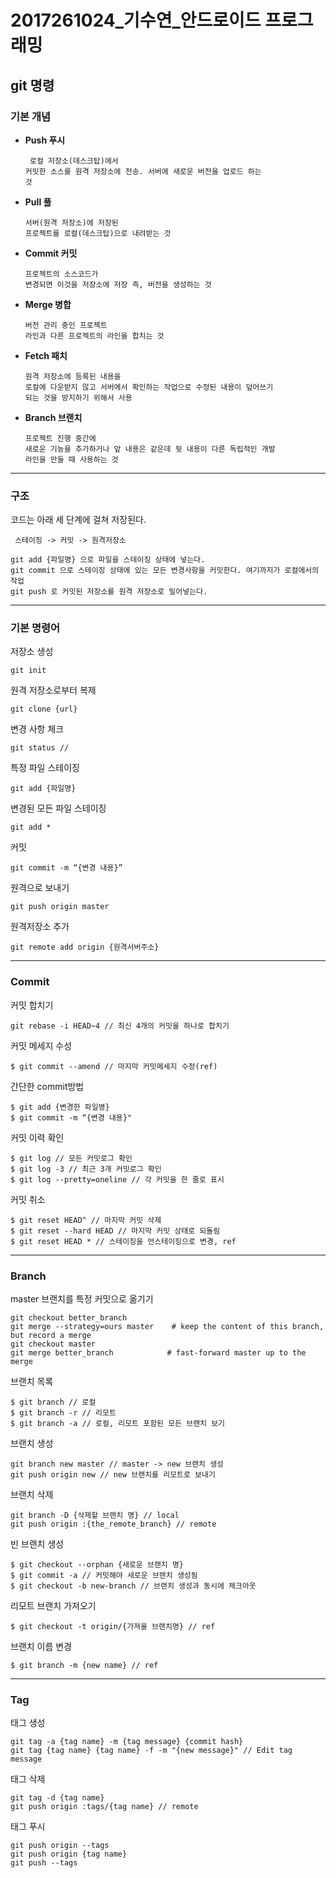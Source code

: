 # 2017261024_기수연_안드로이드 프로그래밍
## git 명령

### 기본 개념
  + **Push 푸시** 
         <pre><code> 로컬 저장소(데스크탑)에서 커밋한 소스를 원격 저장소에 전송. 서버에 새로운 버전을 업로드 하는 것</pre></code> 
  + **Pull 풀** 
         <pre><code>서버(원격 저장소)에 저장된 프로젝트를 로컬(데스크탑)으로 내려받는 것</pre></code>
  + **Commit 커밋**
          <pre><code>프로젝트의 소스코드가 변경되면 이것을 저장소에 저장 즉, 버전을 생성하는 것</pre></code>
  + **Merge 병합**
         <pre><code>버전 관리 중인 프로젝트 라인과 다른 프로젝트의 라인을 합치는 것</pre></code>
  + **Fetch 패치**
          <pre><code>원격 저장소에 등록된 내용을 로컬에 다운받지 않고 서버에서 확인하는 작업으로 
          수정된 내용이 덮어쓰기 되는 것을 방지하기 위해서 사용</pre></code>
  + **Branch 브랜치** 
           <pre><code>프로젝트 진행 중간에 새로운 기능을 추가하거나
           앞 내용은 같은데 뒷 내용이 다른 독립적인 개발 라인을 만들 때 사용하는 것 </pre></code>
* * *           
### 구조
코드는 아래 세 단계에 걸쳐 저장된다.

<pre><code> 스테이징 -> 커밋 -> 원격저장소

git add {파일명} 으로 파일을 스테이징 상태에 넣는다.
git commit 으로 스테이징 상태에 있는 모든 변경사항을 커밋한다. 여기까지가 로컬에서의 작업
git push 로 커밋된 저장소를 원격 저장소로 밀어넣는다.</pre></code>
* * *
### 기본 명령어
저장소 생성

<pre><code>git init</pre></code>

원격 저장소로부터 복제

<pre><code>git clone {url}</pre></code>

변경 사항 체크

<pre><code>git status // </pre></code>

특정 파일 스테이징

<pre><code>git add {파일명}</pre></code>

변경된 모든 파일 스테이징

<pre><code>git add * </pre></code>

커밋

<pre><code>git commit -m “{변경 내용}”</pre></code> 

원격으로 보내기

<pre><code>git push origin master </pre></code>

원격저장소 추가

<pre><code>git remote add origin {원격서버주소}</pre></code> 
* * *
### Commit
커밋 합치기

<pre><code>git rebase -i HEAD~4 // 최신 4개의 커밋을 하나로 합치기</pre></code>

커밋 메세지 수성

<pre><code>$ git commit --amend // 마지막 커밋메세지 수정(ref)</pre></code>

간단한 commit방법

<pre><code>$ git add {변경한 파일병}
$ git commit -m “{변경 내용}"</pre></code>

커밋 이력 확인

<pre><code>$ git log // 모든 커밋로그 확인
$ git log -3 // 최근 3개 커밋로그 확인
$ git log --pretty=oneline // 각 커밋을 한 줄로 표시 </pre></code>

커밋 취소

<pre><code>$ git reset HEAD^ // 마지막 커밋 삭제
$ git reset --hard HEAD // 마지막 커밋 상태로 되돌림
$ git reset HEAD * // 스테이징을 언스테이징으로 변경, ref </pre></code>

* * *
### Branch
master 브랜치를 특정 커밋으로 옮기기

<pre><code>git checkout better_branch
git merge --strategy=ours master    # keep the content of this branch, but record a merge
git checkout master
git merge better_branch            # fast-forward master up to the merge </pre></code>

브랜치 목록

<pre><code>$ git branch // 로컬
$ git branch -r // 리모트 
$ git branch -a // 로컬, 리모트 포함된 모든 브랜치 보기 </pre></code>

브랜치 생성

<pre><code>git branch new master // master -> new 브랜치 생성
git push origin new // new 브랜치를 리모트로 보내기 </pre></code>

브랜치 삭제

<pre><code>git branch -D {삭제할 브랜치 명} // local
git push origin :{the_remote_branch} // remote </pre></code>

빈 브랜치 생성

<pre><code>$ git checkout --orphan {새로운 브랜치 명}
$ git commit -a // 커밋해야 새로운 브랜치 생성됨
$ git checkout -b new-branch // 브랜치 생성과 동시에 체크아웃 </pre></code>

리모트 브랜치 가져오기

<pre><code>$ git checkout -t origin/{가져올 브랜치명} // ref </pre></code>

브랜치 이름 변경

<pre><code>$ git branch -m {new name} // ref </pre></code>
* * *
### Tag
태그 생성

<pre><code>git tag -a {tag name} -m {tag message} {commit hash}
git tag {tag name} {tag name} -f -m "{new message}" // Edit tag message </pre></code>

태그 삭제

<pre><code>git tag -d {tag name}
git push origin :tags/{tag name} // remote </pre></code>

태그 푸시

<pre><code>git push origin --tags
git push origin {tag name}
git push --tags </pre></code>




